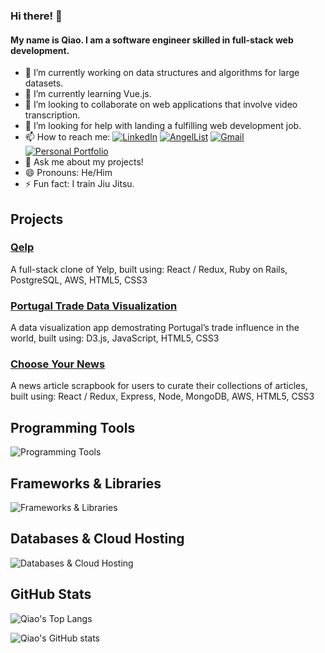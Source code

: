 ### Hi there! 👋

#### My name is Qiao. I am a software engineer skilled in full-stack web development.

- 🔭 I’m currently working on data structures and algorithms for large datasets.
- 🌱 I’m currently learning Vue.js.
- 👯 I’m looking to collaborate on web applications that involve video transcription.
- 🤔 I’m looking for help with landing a fulfilling web development job.
- 📫 How to reach me:
[![LinkedIn](https://img.shields.io/badge/linkedin-%230077B5.svg?style=for-the-badge&logo=linkedin&logoColor=white)](https://www.linkedin.com/in/qiaoyanghan/)
[![AngelList](https://img.shields.io/badge/AngelList-%23D4D4D4.svg?style=for-the-badge&logo=AngelList&logoColor=white)](https://angel.co/u/qiaoyanghan)
[![Gmail](https://img.shields.io/badge/Gmail-D14836?style=for-the-badge&logo=gmail&logoColor=white)](mailto:qyhwork@gmail.com)
[![Personal Portfolio](https://img.shields.io/badge/-Personal%20Portfolio%20-purple?style=for-the-badge)](https://qiaoyanghan.com/)
- 💬 Ask me about my projects!
- 😄 Pronouns: He/Him
- ⚡ Fun fact: I train Jiu Jitsu.

## Projects
### [Qelp](https://qelp.onrender.com)
A full-stack clone of Yelp, built using: React / Redux, Ruby on Rails, PostgreSQL, AWS, HTML5, CSS3

### [Portugal Trade Data Visualization](https://qyhappacademy.github.io/portugal_trade_data_visualization)
A data visualization app demostrating Portugal’s trade influence in the world, built using: D3.js, JavaScript, HTML5, CSS3

### [Choose Your News](https://choose-your-news.onrender.com)
A news article scrapbook for users to curate their collections of articles, built using: React / Redux, Express, Node, MongoDB, AWS, HTML5, CSS3

## Programming Tools
![Programming Tools](https://skills.thijs.gg/icons?i=js,ruby,php,python,java,html,css,sass)

## Frameworks & Libraries
![Frameworks & Libraries](https://skills.thijs.gg/icons?i=react,redux,express,nodejs,jquery,rails,laravel)

## Databases & Cloud Hosting
![Databases & Cloud Hosting](https://skills.thijs.gg/icons?i=postgres,sqlite,mysql,mongodb,aws)

## GitHub Stats
![Qiao's Top Langs](https://github-readme-stats.vercel.app/api/top-langs/?username=qyhAppAcademy)

![Qiao's GitHub stats](https://github-readme-stats.vercel.app/api?username=qyhAppAcademy&show_icons=true&count_private=true)

